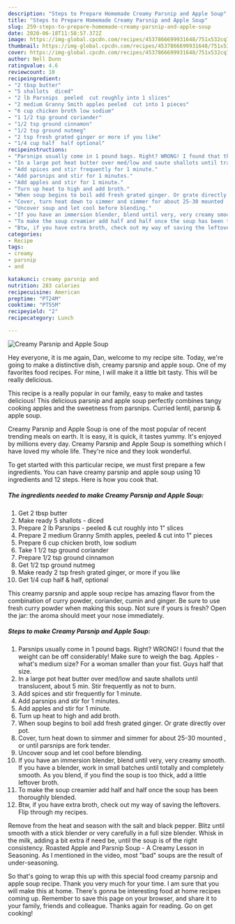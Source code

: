 ```yaml
---
description: "Steps to Prepare Homemade Creamy Parsnip and Apple Soup"
title: "Steps to Prepare Homemade Creamy Parsnip and Apple Soup"
slug: 259-steps-to-prepare-homemade-creamy-parsnip-and-apple-soup
date: 2020-06-18T11:58:57.372Z
image: https://img-global.cpcdn.com/recipes/4537866699931648/751x532cq70/creamy-parsnip-and-apple-soup-recipe-main-photo.jpg
thumbnail: https://img-global.cpcdn.com/recipes/4537866699931648/751x532cq70/creamy-parsnip-and-apple-soup-recipe-main-photo.jpg
cover: https://img-global.cpcdn.com/recipes/4537866699931648/751x532cq70/creamy-parsnip-and-apple-soup-recipe-main-photo.jpg
author: Nell Dunn
ratingvalue: 4.6
reviewcount: 10
recipeingredient:
- "2 tbsp butter"
- "5 shallots  diced"
- "2 lb Parsnips  peeled  cut roughly into 1 slices"
- "2 medium Granny Smith apples peeled  cut into 1 pieces"
- "6 cup chicken broth low sodium"
- "1 1/2 tsp ground coriander"
- "1/2 tsp ground cinnamon"
- "1/2 tsp ground nutmeg"
- "2 tsp fresh grated ginger or more if you like"
- "1/4 cup half  half optional"
recipeinstructions:
- "Parsnips usually come in 1 pound bags. Right? WRONG! I found that the weight can be off considerably! Make sure to weigh the bag. Apples - what&#39;s medium size? For a woman smaller than your fist. Guys half that size."
- "In a large pot heat butter over med/low and saute shallots until translucent, about 5 min. Stir frequently as not to burn."
- "Add spices and stir frequently for 1 minute."
- "Add parsnips and stir for 1 minutes."
- "Add apples and stir for 1 minute."
- "Turn up heat to high and add broth."
- "When soup begins to boil add fresh grated ginger. Or grate directly over pot."
- "Cover, turn heat down to simmer and simmer for about 25-30 mounted , or until parsnips are fork tender."
- "Uncover soup and let cool before blending."
- "If you have an immersion blender, blend until very, very creamy smooth. If you have a blender, work in small batches until totally and completely smooth. As you blend, if you find the soup is too thick, add a little leftover broth."
- "To make the soup creamier add half and half once the soup has been thoroughly blended."
- "Btw, if you have extra broth, check out my way of saving the leftovers. Flip through my recipes."
categories:
- Recipe
tags:
- creamy
- parsnip
- and

katakunci: creamy parsnip and 
nutrition: 283 calories
recipecuisine: American
preptime: "PT24M"
cooktime: "PT55M"
recipeyield: "2"
recipecategory: Lunch

---
```



![Creamy Parsnip and Apple Soup](https://img-global.cpcdn.com/recipes/4537866699931648/751x532cq70/creamy-parsnip-and-apple-soup-recipe-main-photo.jpg)

Hey everyone, it is me again, Dan, welcome to my recipe site. Today, we're going to make a distinctive dish, creamy parsnip and apple soup. One of my favorites food recipes. For mine, I will make it a little bit tasty. This will be really delicious.

This recipe is a really popular in our family, easy to make and tastes delicious! This delicious parsnip and apple soup perfectly combines tangy cooking apples and the sweetness from parsnips. Curried lentil, parsnip &amp; apple soup.

Creamy Parsnip and Apple Soup is one of the most popular of recent trending meals on earth. It is easy, it is quick, it tastes yummy. It's enjoyed by millions every day. Creamy Parsnip and Apple Soup is something which I have loved my whole life. They're nice and they look wonderful.


To get started with this particular recipe, we must first prepare a few ingredients. You can have creamy parsnip and apple soup using 10 ingredients and 12 steps. Here is how you cook that.

<!--inarticleads1-->

##### The ingredients needed to make Creamy Parsnip and Apple Soup:

1. Get 2 tbsp butter
1. Make ready 5 shallots - diced
1. Prepare 2 lb Parsnips - peeled &amp; cut roughly into 1&#34; slices
1. Prepare 2 medium Granny Smith apples, peeled &amp; cut into 1&#34; pieces
1. Prepare 6 cup chicken broth, low sodium
1. Take 1 1/2 tsp ground coriander
1. Prepare 1/2 tsp ground cinnamon
1. Get 1/2 tsp ground nutmeg
1. Make ready 2 tsp fresh grated ginger, or more if you like
1. Get 1/4 cup half &amp; half, optional


This creamy parsnip and apple soup recipe has amazing flavor from the combination of curry powder, coriander, cumin and ginger. Be sure to use fresh curry powder when making this soup. Not sure if yours is fresh? Open the jar: the aroma should meet your nose immediately. 

<!--inarticleads2-->

##### Steps to make Creamy Parsnip and Apple Soup:

1. Parsnips usually come in 1 pound bags. Right? WRONG! I found that the weight can be off considerably! Make sure to weigh the bag. Apples - what&#39;s medium size? For a woman smaller than your fist. Guys half that size.
1. In a large pot heat butter over med/low and saute shallots until translucent, about 5 min. Stir frequently as not to burn.
1. Add spices and stir frequently for 1 minute.
1. Add parsnips and stir for 1 minutes.
1. Add apples and stir for 1 minute.
1. Turn up heat to high and add broth.
1. When soup begins to boil add fresh grated ginger. Or grate directly over pot.
1. Cover, turn heat down to simmer and simmer for about 25-30 mounted , or until parsnips are fork tender.
1. Uncover soup and let cool before blending.
1. If you have an immersion blender, blend until very, very creamy smooth. If you have a blender, work in small batches until totally and completely smooth. As you blend, if you find the soup is too thick, add a little leftover broth.
1. To make the soup creamier add half and half once the soup has been thoroughly blended.
1. Btw, if you have extra broth, check out my way of saving the leftovers. Flip through my recipes.


Remove from the heat and season with the salt and black pepper. Blitz until smooth with a stick blender or very carefully in a full size blender. Whisk in the milk, adding a bit extra if need be, until the soup is of the right consistency. Roasted Apple and Parsnip Soup - A Creamy Lesson in Seasoning. As I mentioned in the video, most &#34;bad&#34; soups are the result of under-seasoning. 

So that's going to wrap this up with this special food creamy parsnip and apple soup recipe. Thank you very much for your time. I am sure that you will make this at home. There's gonna be interesting food at home recipes coming up. Remember to save this page on your browser, and share it to your family, friends and colleague. Thanks again for reading. Go on get cooking!
